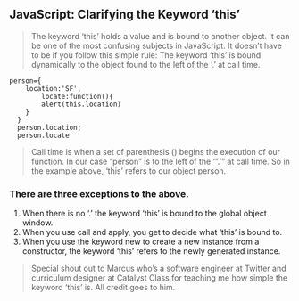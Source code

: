 ## JavaScript: Clarifying the Keyword ‘this’
> 
> The keyword ‘this’ holds a value and is bound to another object. It can be one of the most confusing subjects in JavaScript. It doesn’t have to be if you follow this simple rule:
The keyword ‘this’ is bound dynamically to the object found to the left of the ‘.’ at call time.
``` 
person={
	location:'SF',
        locate:function(){
		alert(this.location)
	}
  }
  person.location;
  person.locate
``` 
> 
> Call time is when a set of parenthesis () begins the execution of our function. In our case ”person” is to the left of the ‘”.’” at call time. So in the example above, ‘this’ refers to our object person.
> 
### There are three exceptions to the above.
 1) When there is no ‘.’ the keyword ‘this’ is bound to the global object window.
 2) When you use call and apply, you get to decide what ‘this’ is bound to.
 3) When you use the keyword new to create a new instance from a constructor, the keyword ‘this’ refers to the newly generated instance.
> 
> Special shout out to Marcus who’s a software engineer at Twitter and curriculum designer at Catalyst Class for teaching me how simple the keyword ‘this’  is. All credit goes to him.
